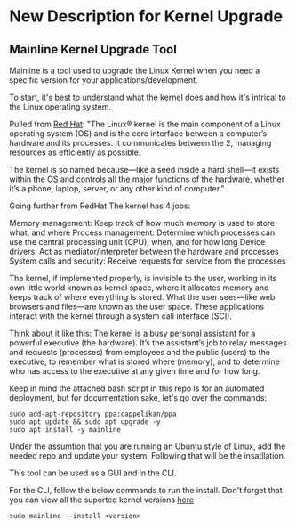# New Description for Kernel Upgrade

## Mainline Kernel Upgrade Tool
Mainline is a tool used to upgrade the Linux Kernel when you need a specific version for your applications/development. 

To start, it's best to understand what the kernel does and how it's intrical to the Linux operating system.

Pulled from [Red Hat](https://www.redhat.com/en/topics/linux/what-is-the-linux-kernel): 
"The Linux® kernel is the main component of a Linux operating system (OS) and is the core interface between a computer’s hardware and its processes. It communicates between the 2, managing resources as efficiently as possible.

The kernel is so named because—like a seed inside a hard shell—it exists within the OS and controls all the major functions of the hardware, whether it’s a phone, laptop, server, or any other kind of computer."

Going further from RedHat
The kernel has 4 jobs:

Memory management: Keep track of how much memory is used to store what, and where
Process management: Determine which processes can use the central processing unit (CPU), when, and for how long
Device drivers: Act as mediator/interpreter between the hardware and processes
System calls and security: Receive requests for service from the processes

The kernel, if implemented properly, is invisible to the user, working in its own little world known as kernel space, where it allocates memory and keeps track of where everything is stored. What the user sees—like web browsers and files—are known as the user space. These applications interact with the kernel through a system call interface (SCI).

Think about it like this: The kernel is a busy personal assistant for a powerful executive (the hardware). It’s the assistant’s job to relay messages and requests (processes) from employees and the public (users) to the executive, to remember what is stored where (memory), and to determine who has access to the executive at any given time and for how long.

Keep in mind the attached bash script in this repo is for an automated deployment, but for documentation sake, let's go over the commands:

```
sudo add-apt-repository ppa:cappelikan/ppa
sudo apt update && sudo apt upgrade -y
sudo apt install -y mainline
```

Under the assumtion that you are running an Ubuntu style of Linux, add the needed repo and update your system. Following that will be the insatllation.

This tool can be used as a GUI and in the CLI. 

For the CLI, follow the below commands to run the install. Don't forget that you can view all the suported kernel versions [here](https://kernel.ubuntu.com/mainline/)

```
sudo mainline --install <version>
```
